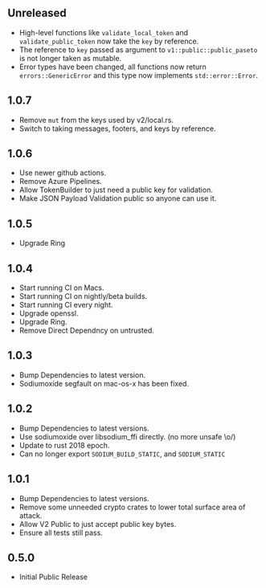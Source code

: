 ## Unreleased

* High-level functions like `validate_local_token` and `validate_public_token` now take the `key` by reference.
* The reference to `key` passed as argument to `v1::public::public_paseto` is not longer taken as mutable.
* Error types have been changed, all functions now return `errors::GenericError` and this type now implements `std::error::Error`.

## 1.0.7

* Remove `mut` from the keys used by v2/local.rs.
* Switch to taking messages, footers, and keys by reference.

## 1.0.6

* Use newer github actions.
* Remove Azure Pipelines.
* Allow TokenBuilder to just need a public key for validation.
* Make JSON Payload Validation public so anyone can use it.

## 1.0.5

* Upgrade Ring

## 1.0.4

* Start running CI on Macs.
* Start running CI on nightly/beta builds.
* Start running CI every night.
* Upgrade openssl.
* Upgrade Ring.
* Remove Direct Dependncy on untrusted.

## 1.0.3

* Bump Dependencies to latest version.
* Sodiumoxide segfault on mac-os-x has been fixed.

## 1.0.2

* Bump Dependencies to latest versions.
* Use sodiumoxide over libsodium_ffi directly. (no more unsafe \o/)
* Update to rust 2018 epoch.
* Can no longer export `SODIUM_BUILD_STATIC`, and `SODIUM_STATIC`

## 1.0.1

* Bump Dependencies to latest versions.
* Remove some unneeded crypto crates to lower total surface area of attack.
* Allow V2 Public to just accept public key bytes.
* Ensure all tests still pass.

## 0.5.0

* Initial Public Release
